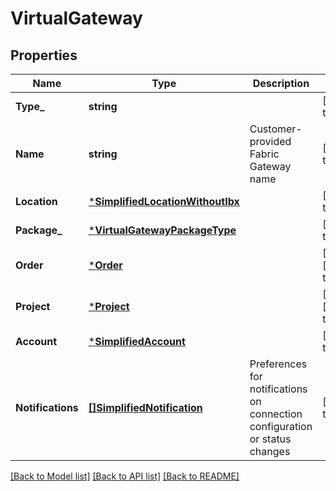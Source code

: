 # VirtualGateway

## Properties
Name | Type | Description | Notes
------------ | ------------- | ------------- | -------------
**Type_** | **string** |  | [default to null]
**Name** | **string** | Customer-provided Fabric Gateway name | [default to null]
**Location** | [***SimplifiedLocationWithoutIbx**](SimplifiedLocationWithoutIBX.md) |  | [default to null]
**Package_** | [***VirtualGatewayPackageType**](VirtualGatewayPackageType.md) |  | [default to null]
**Order** | [***Order**](Order.md) |  | [optional] [default to null]
**Project** | [***Project**](Project.md) |  | [optional] [default to null]
**Account** | [***SimplifiedAccount**](SimplifiedAccount.md) |  | [default to null]
**Notifications** | [**[]SimplifiedNotification**](SimplifiedNotification.md) | Preferences for notifications on connection configuration or status changes | [default to null]

[[Back to Model list]](../README.md#documentation-for-models) [[Back to API list]](../README.md#documentation-for-api-endpoints) [[Back to README]](../README.md)

